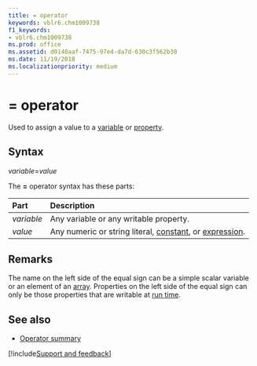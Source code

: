 ```yaml
---
title: = operator
keywords: vblr6.chm1009738
f1_keywords:
- vblr6.chm1009738
ms.prod: office
ms.assetid: d0140aaf-7475-97e4-da7d-630c3f562b30
ms.date: 11/19/2018
ms.localizationpriority: medium
---
```



# = operator

Used to assign a value to a [variable](../../Glossary/vbe-glossary.md#variable) or [property](../../Glossary/vbe-glossary.md#property).

## Syntax

_variable_=_value_

The **=** operator syntax has these parts:

|Part|Description|
|:-----|:-----|
| _variable_|Any variable or any writable property.|
| _value_|Any numeric or string literal, [constant](../../Glossary/vbe-glossary.md#constant), or [expression](../../Glossary/vbe-glossary.md#expression).|

## Remarks

The name on the left side of the equal sign can be a simple scalar variable or an element of an [array](../../Glossary/vbe-glossary.md#array). Properties on the left side of the equal sign can only be those properties that are writable at [run time](../../Glossary/vbe-glossary.md#run-time).

## See also

- [Operator summary](operator-summary.md)

[!include[Support and feedback](~/includes/feedback-boilerplate.md)]